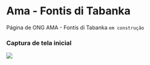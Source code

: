 # Ama - Fontis di Tabanka

Página de ONG AMA - Fontis di Tabanka `em construção`

### Captura de tela inicial
<img src="/assets/img/png/print-screen/main-page.png">
